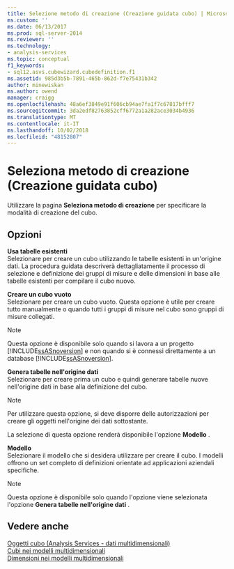 ```yaml
---
title: Selezione metodo di creazione (Creazione guidata cubo) | Microsoft Docs
ms.custom: ''
ms.date: 06/13/2017
ms.prod: sql-server-2014
ms.reviewer: ''
ms.technology:
- analysis-services
ms.topic: conceptual
f1_keywords:
- sql12.asvs.cubewizard.cubedefinition.f1
ms.assetid: 985d3b5b-7891-465b-862d-f7e75431b342
author: minewiskan
ms.author: owend
manager: craigg
ms.openlocfilehash: 48a6ef3849e91f606cb94ae7fa1f7c67817bfff7
ms.sourcegitcommit: 3da2edf82763852cff6772a1a282ace3034b4936
ms.translationtype: MT
ms.contentlocale: it-IT
ms.lasthandoff: 10/02/2018
ms.locfileid: "48152807"
---
```

# <a name="select-creation-method-cube-wizard"></a>Seleziona metodo di creazione (Creazione guidata cubo)
  Utilizzare la pagina **Seleziona metodo di creazione** per specificare la modalità di creazione del cubo.  
  
## <a name="options"></a>Opzioni  
 **Usa tabelle esistenti**  
 Selezionare per creare un cubo utilizzando le tabelle esistenti in un'origine dati. La procedura guidata descriverà dettagliatamente il processo di selezione e definizione dei gruppi di misure e delle dimensioni in base alle tabelle esistenti per compilare il cubo nuovo.  
  
 **Creare un cubo vuoto**  
 Selezionare per creare un cubo vuoto. Questa opzione è utile per creare tutto manualmente o quando tutti i gruppi di misure nel cubo sono gruppi di misure collegati.  
  
> [!NOTE]  
>  Questa opzione è disponibile solo quando si lavora a un progetto [!INCLUDE[ssASnoversion](../includes/ssasnoversion-md.md)] e non quando si è connessi direttamente a un database [!INCLUDE[ssASnoversion](../includes/ssasnoversion-md.md)].  
  
 **Genera tabelle nell'origine dati**  
 Selezionare per creare prima un cubo e quindi generare tabelle nuove nell'origine dati in base alla definizione del cubo.  
  
> [!NOTE]  
>  Per utilizzare questa opzione, si deve disporre delle autorizzazioni per creare gli oggetti nell'origine dei dati sottostante.  
  
 La selezione di questa opzione renderà disponibile l'opzione **Modello** .  
  
 **Modello**  
 Selezionare il modello che si desidera utilizzare per creare il cubo. I modelli offrono un set completo di definizioni orientate ad applicazioni aziendali specifiche.  
  
> [!NOTE]  
>  Questa opzione è disponibile solo quando l'opzione viene selezionata l'opzione **Genera tabelle nell'origine dati** .  
  
## <a name="see-also"></a>Vedere anche  
 [Oggetti cubo &#40;Analysis Services - dati multidimensionali&#41;](multidimensional-models-olap-logical-cube-objects/cube-objects-analysis-services-multidimensional-data.md)   
 [Cubi nei modelli multidimensionali](multidimensional-models/cubes-in-multidimensional-models.md)   
 [Dimensioni nei modelli multidimensionali](multidimensional-models/dimensions-in-multidimensional-models.md)  
  
  
